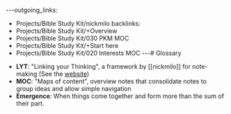 ---outgoing_links:
  - Projects/Bible Study Kit/nickmilo
backlinks:
  - Projects/Bible Study Kit/+Overview
  - Projects/Bible Study Kit/030 PKM MOC
  - Projects/Bible Study Kit/+Start here
  - Projects/Bible Study Kit/020 Interests MOC
---# Glossary
* **LYT**: "Linking your Thinking", a framework by [[nickmilo]] for note-making (See the [website](https://linkingyourthinking.com))
* **MOC**: "Maps of content", overview notes that consolidate notes to group ideas and allow simple navigation
* **Emergence**: When things come together and form more than the sum of their part.